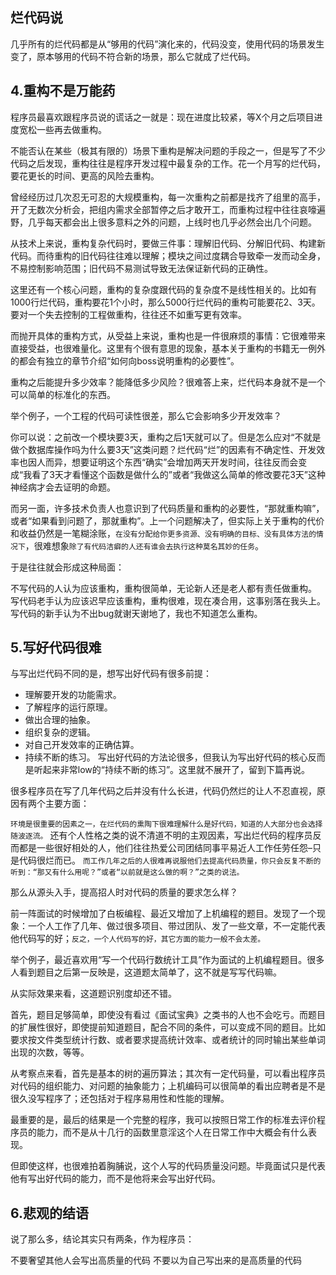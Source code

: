 ## 烂代码说

几乎所有的烂代码都是从“够用的代码”演化来的，代码没变，使用代码的场景发生变了，原本够用的代码不符合新的场景，那么它就成了烂代码。
## 4.重构不是万能药
程序员最喜欢跟程序员说的谎话之一就是：现在进度比较紧，等X个月之后项目进度宽松一些再去做重构。

不能否认在某些（极其有限的）场景下重构是解决问题的手段之一，但是写了不少代码之后发现，重构往往是程序开发过程中最复杂的工作。花一个月写的烂代码，要花更长的时间、更高的风险去重构。

曾经经历过几次忍无可忍的大规模重构，每一次重构之前都是找齐了组里的高手，开了无数次分析会，把组内需求全部暂停之后才敢开工，而重构过程中往往哀嚎遍野，几乎每天都会出上很多意料之外的问题，上线时也几乎必然会出几个问题。

从技术上来说，重构复杂代码时，要做三件事：理解旧代码、分解旧代码、构建新代码。而待重构的旧代码往往难以理解；模块之间过度耦合导致牵一发而动全身，不易控制影响范围；旧代码不易测试导致无法保证新代码的正确性。

这里还有一个核心问题，重构的复杂度跟代码的复杂度不是线性相关的。比如有1000行烂代码，重构要花1个小时，那么5000行烂代码的重构可能要花2、3天。要对一个失去控制的工程做重构，往往还不如重写更有效率。

而抛开具体的重构方式，从受益上来说，重构也是一件很麻烦的事情：它很难带来直接受益，也很难量化。这里有个很有意思的现象，基本关于重构的书籍无一例外的都会有独立的章节介绍“如何向boss说明重构的必要性”。

重构之后能提升多少效率？能降低多少风险？很难答上来，烂代码本身就不是一个可以简单的标准化的东西。

举个例子，一个工程的代码可读性很差，那么它会影响多少开发效率？

你可以说：之前改一个模块要3天，重构之后1天就可以了。但是怎么应对“不就是做个数据库操作吗为什么要3天”这类问题？烂代码“烂”的因素有不确定性、开发效率也因人而异，想要证明这个东西“确实”会增加两天开发时间，往往反而会变成“我看了3天才看懂这个函数是做什么的”或者“我做这么简单的修改要花3天”这种神经病才会去证明的命题。

而另一面，许多技术负责人也意识到了代码质量和重构的必要性，“那就重构嘛”，或者“如果看到问题了，那就重构”。上一个问题解决了，但实际上关于重构的代价和收益仍然是一笔糊涂账，`在没有分配给你更多资源、没有明确的目标、没有具体方法的情况下`，很难想象`除了有代码洁癖的人还有谁会去执行这种莫名其妙的任务`。

于是往往就会形成这种局面：

不写代码的人认为应该重构，重构很简单，无论新人还是老人都有责任做重构。
写代码老手认为应该迟早应该重构，重构很难，现在凑合用，这事别落在我头上。
写代码的新手认为不出bug就谢天谢地了，我也不知道怎么重构。

## 5.写好代码很难

与写出烂代码不同的是，想写出好代码有很多前提：

- 理解要开发的功能需求。
- 了解程序的运行原理。
- 做出合理的抽象。
- 组织复杂的逻辑。
- 对自己开发效率的正确估算。
- 持续不断的练习。
写出好代码的方法论很多，但我认为写出好代码的核心反而是听起来非常low的“持续不断的练习”。这里就不展开了，留到下篇再说。

很多程序员在写了几年代码之后并没有什么长进，代码仍然烂的让人不忍直视，原因有两个主要方面：

`环境是很重要的因素之一，在烂代码的熏陶下很难理解什么是好代码，知道的人大部分也会选择随波逐流。`
还有个人性格之类的说不清道不明的主观因素，写出烂代码的程序员反而都是一些很好相处的人，他们往往热爱公司团结同事平易近人工作任劳任怨–只是代码很烂而已。
`而工作几年之后的人很难再说服他们去提高代码质量，你只会反复不断的听到：“那又有什么用呢？”或者“以前就是这么做的啊？”之类的说法。`

那么从源头入手，提高招人时对代码的质量的要求怎么样？

前一阵面试的时候增加了白板编程、最近又增加了上机编程的题目。发现了一个现象：一个人工作了几年、做过很多项目、带过团队、发了一些文章，不一定能代表他代码写的好；`反之，一个人代码写的好，其它方面的能力一般不会太差。`

举个例子，最近喜欢用“写一个代码行数统计工具”作为面试的上机编程题目。很多人看到题目之后第一反映是，这道题太简单了，这不就是写写代码嘛。

从实际效果来看，这道题识别度却还不错。

首先，题目足够简单，即使没有看过《面试宝典》之类书的人也不会吃亏。而题目的扩展性很好，即使提前知道题目，配合不同的条件，可以变成不同的题目。比如要求按文件类型统计行数、或者要求提高统计效率、或者统计的同时输出某些单词出现的次数，等等。

从考察点来看，首先是基本的树的遍历算法；其次有一定代码量，可以看出程序员对代码的组织能力、对问题的抽象能力；上机编码可以很简单的看出应聘者是不是很久没写程序了；还包括对于程序易用性和性能的理解。

最重要的是，最后的结果是一个完整的程序，我可以按照日常工作的标准去评价程序员的能力，而不是从十几行的函数里意淫这个人在日常工作中大概会有什么表现。

但即使这样，也很难拍着胸脯说，这个人写的代码质量没问题。毕竟面试只是代表他有写出好代码的能力，而不是他将来会写出好代码。

## 6.悲观的结语

说了那么多，结论其实只有两条，作为程序员：

不要奢望其他人会写出高质量的代码
不要以为自己写出来的是高质量的代码
